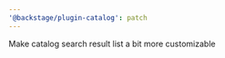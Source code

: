 ```yaml
---
'@backstage/plugin-catalog': patch
---
```


Make catalog search result list a bit more customizable
